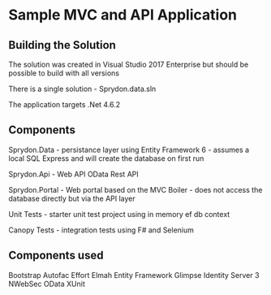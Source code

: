 # Sample MVC and API Application

## Building the Solution

The solution was created in Visual Studio 2017 Enterprise but should be possible to build with all versions

There is a single solution - Sprydon.data.sln

The application targets  .Net 4.6.2

## Components

Sprydon.Data - persistance layer using Entity Framework 6 - assumes a local SQL Express and will create the database on first run

Sprydon.Api - Web API OData Rest API 

Sprydon.Portal - Web portal based on the MVC Boiler - does not access the database directly but via the API layer

Unit Tests - starter unit test project using in memory ef db context

Canopy Tests - integration tests using F# and Selenium

## Components used

Bootstrap
Autofac
Effort
Elmah
Entity Framework
Glimpse
Identity Server 3
NWebSec
OData
XUnit

